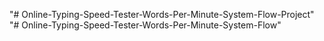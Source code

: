 "# Online-Typing-Speed-Tester-Words-Per-Minute-System-Flow-Project" 
"# Online-Typing-Speed-Tester-Words-Per-Minute-System-Flow" 
